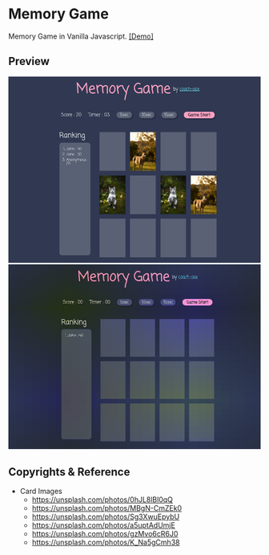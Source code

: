 # Memory Game

Memory Game in Vanilla Javascript. [[Demo]](https://coach-oox.github.io/memory-game/)

## Preview

![](./images/preview.png)
![](./images/preview.gif)

## Copyrights & Reference

-   Card Images
    -   https://unsplash.com/photos/0hJL8lBl0qQ
    -   https://unsplash.com/photos/MBgN-CmZEk0
    -   https://unsplash.com/photos/Sg3XwuEpybU
    -   https://unsplash.com/photos/a5uptAdUmjE
    -   https://unsplash.com/photos/gzMvo6cR6J0
    -   https://unsplash.com/photos/K_Na5gCmh38
